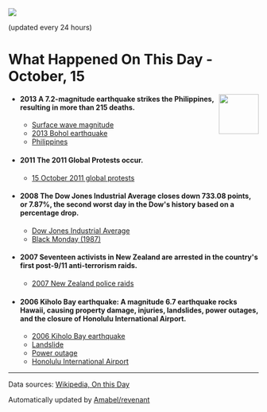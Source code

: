 <img src="https://img.shields.io/badge/last%20updated%20at-2020--10--15%2000%3A12%20(UTC)-brightgreen?style=for-the-badge">

(updated every 24 hours)

# What Happened On This Day - October, 15

<img align="right" src="https://user-images.githubusercontent.com/12688422/87848414-3e9d0800-c91b-11ea-84df-7ebcb2c52b8d.png" width="80px">

- #### 2013 A 7.2-magnitude earthquake strikes the Philippines, resulting in more than 215 deaths.

  - [Surface wave magnitude](https://wikipedia.org/wiki/Surface_wave_magnitude)
  - [2013 Bohol earthquake](https://wikipedia.org/wiki/2013_Bohol_earthquake)
  - [Philippines](https://wikipedia.org/wiki/Philippines)

- #### 2011 The 2011 Global Protests occur.

  - [15 October 2011 global protests](https://wikipedia.org/wiki/15_October_2011_global_protests)

- #### 2008 The Dow Jones Industrial Average closes down 733.08 points, or 7.87%, the second worst day in the Dow's history based on a percentage drop.

  - [Dow Jones Industrial Average](https://wikipedia.org/wiki/Dow_Jones_Industrial_Average)
  - [Black Monday (1987)](https://wikipedia.org/wiki/Black_Monday_(1987))

- #### 2007 Seventeen activists in New Zealand are arrested in the country's first post-9/11 anti-terrorism raids.

  - [2007 New Zealand police raids](https://wikipedia.org/wiki/2007_New_Zealand_police_raids)

- #### 2006 Kiholo Bay earthquake: A magnitude 6.7 earthquake rocks Hawaii, causing property damage, injuries, landslides, power outages, and the closure of Honolulu International Airport.

  - [2006 Kiholo Bay earthquake](https://wikipedia.org/wiki/2006_Kiholo_Bay_earthquake)
  - [Landslide](https://wikipedia.org/wiki/Landslide)
  - [Power outage](https://wikipedia.org/wiki/Power_outage)
  - [Honolulu International Airport](https://wikipedia.org/wiki/Honolulu_International_Airport)
---

Data sources: [Wikipedia, On this Day](https://byabbe.se/on-this-day/)

Automatically updated by [Amabel/revenant](https://github.com/Amabel/revenant)
